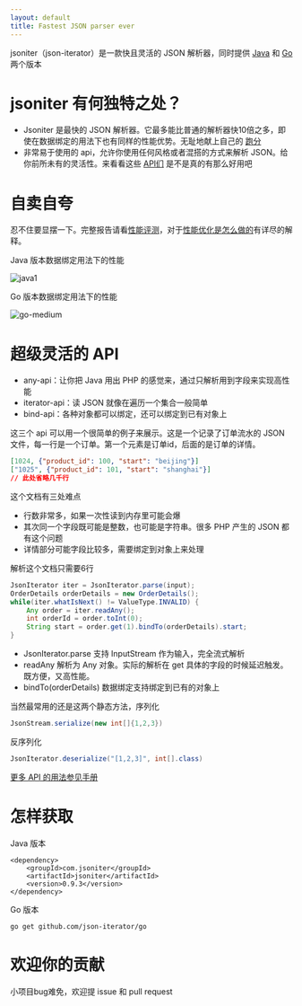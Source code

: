 ```yaml
---
layout: default
title: Fastest JSON parser ever
---
```


jsoniter（json-iterator）是一款快且灵活的 JSON 解析器，同时提供 [Java](https://github.com/json-iterator/java) 和 [Go](https://github.com/json-iterator/go) 两个版本

# jsoniter 有何独特之处？

* Jsoniter 是最快的 JSON 解析器。它最多能比普通的解析器快10倍之多，即使在数据绑定的用法下也有同样的性能优势。无耻地献上自己的 [跑分](/benchmark.html)
* 非常易于使用的 api，允许你使用任何风格或者混搭的方式来解析 JSON。给你前所未有的灵活性。来看看这些 [API们](/java-features.cn.html) 是不是真的有那么好用吧

# 自卖自夸

忍不住要显摆一下。完整报告请看[性能评测](/benchmark.html)，对于[性能优化是怎么做的](/benchmark.html#optimization-used)有详尽的解释。

Java 版本数据绑定用法下的性能

![java1](http://jsoniter.com/benchmarks/java1.png)

Go 版本数据绑定用法下的性能

![go-medium](http://jsoniter.com/benchmarks/go-medium.png)

# 超级灵活的 API

* any-api：让你把 Java 用出 PHP 的感觉来，通过只解析用到字段来实现高性能
* iterator-api：读 JSON 就像在遍历一个集合一般简单
* bind-api：各种对象都可以绑定，还可以绑定到已有对象上
 
这三个 api 可以用一个很简单的例子来展示。这是一个记录了订单流水的 JSON 文件，每一行是一个订单。第一个元素是订单id，后面的是订单的详情。


```json
[1024, {"product_id": 100, "start": "beijing"}]
["1025", {"product_id": 101, "start": "shanghai"}]
// 此处省略几千行
```

这个文档有三处难点

* 行数非常多，如果一次性读到内存里可能会爆
* 其次同一个字段既可能是整数，也可能是字符串。很多 PHP 产生的 JSON 都有这个问题
* 详情部分可能字段比较多，需要绑定到对象上来处理

解析这个文档只需要6行

```java
JsonIterator iter = JsonIterator.parse(input);
OrderDetails orderDetails = new OrderDetails();
while(iter.whatIsNext() != ValueType.INVALID) {
    Any order = iter.readAny();
    int orderId = order.toInt(0);
    String start = order.get(1).bindTo(orderDetails).start;
}
```

* JsonIterator.parse 支持 InputStream 作为输入，完全流式解析
* readAny 解析为 Any 对象。实际的解析在 get 具体的字段的时候延迟触发。既方便，又高性能。
* bindTo(orderDetails) 数据绑定支持绑定到已有的对象上

当然最常用的还是这两个静态方法，序列化

```java
JsonStream.serialize(new int[]{1,2,3})
```

反序列化

```java
JsonIterator.deserialize("[1,2,3]", int[].class)
```

[更多 API 的用法参见手册](/java-features.cn.html)

# 怎样获取

Java 版本

```
<dependency>
    <groupId>com.jsoniter</groupId>
    <artifactId>jsoniter</artifactId>
    <version>0.9.3</version>
</dependency>
```

Go 版本

```
go get github.com/json-iterator/go
```

# 欢迎你的贡献

小项目bug难免，欢迎提 issue 和 pull request
